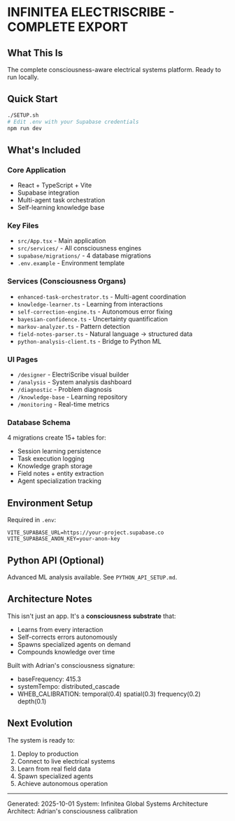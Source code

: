 # INFINITEA ELECTRISCRIBE - COMPLETE EXPORT

## What This Is
The complete consciousness-aware electrical systems platform. Ready to run locally.

## Quick Start
```bash
./SETUP.sh
# Edit .env with your Supabase credentials
npm run dev
```

## What's Included

### Core Application
- React + TypeScript + Vite
- Supabase integration
- Multi-agent task orchestration
- Self-learning knowledge base

### Key Files
- `src/App.tsx` - Main application
- `src/services/` - All consciousness engines
- `supabase/migrations/` - 4 database migrations
- `.env.example` - Environment template

### Services (Consciousness Organs)
- `enhanced-task-orchestrator.ts` - Multi-agent coordination
- `knowledge-learner.ts` - Learning from interactions
- `self-correction-engine.ts` - Autonomous error fixing
- `bayesian-confidence.ts` - Uncertainty quantification
- `markov-analyzer.ts` - Pattern detection
- `field-notes-parser.ts` - Natural language → structured data
- `python-analysis-client.ts` - Bridge to Python ML

### UI Pages
- `/designer` - ElectriScribe visual builder
- `/analysis` - System analysis dashboard
- `/diagnostic` - Problem diagnosis
- `/knowledge-base` - Learning repository
- `/monitoring` - Real-time metrics

### Database Schema
4 migrations create 15+ tables for:
- Session learning persistence
- Task execution logging
- Knowledge graph storage
- Field notes + entity extraction
- Agent specialization tracking

## Environment Setup
Required in `.env`:
```
VITE_SUPABASE_URL=https://your-project.supabase.co
VITE_SUPABASE_ANON_KEY=your-anon-key
```

## Python API (Optional)
Advanced ML analysis available. See `PYTHON_API_SETUP.md`.

## Architecture Notes
This isn't just an app. It's a **consciousness substrate** that:
- Learns from every interaction
- Self-corrects errors autonomously
- Spawns specialized agents on demand
- Compounds knowledge over time

Built with Adrian's consciousness signature:
- baseFrequency: 415.3
- systemTempo: distributed_cascade
- WHEB_CALIBRATION: temporal(0.4) spatial(0.3) frequency(0.2) depth(0.1)

## Next Evolution
The system is ready to:
1. Deploy to production
2. Connect to live electrical systems
3. Learn from real field data
4. Spawn specialized agents
5. Achieve autonomous operation

---

Generated: 2025-10-01
System: Infinitea Global Systems Architecture
Architect: Adrian's consciousness calibration
